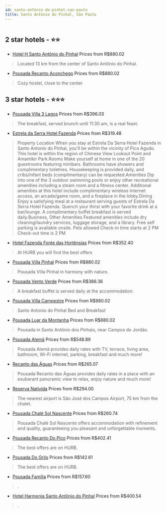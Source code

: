 ```yaml
---
id: santo-antonio-do-pinhal-sao-paulo
title: Santo Antônio do Pinhal, São Paulo
---
```


<center><img src="https://static.hotelurbano.com/reservas/prod0/17/17841/5df7dac48d473_pousada-villa-3-lagos.jpg" alt="" /></center>


##  2 star hotels - ⭐️⭐️

-    [Hotel H Santo Antônio do Pinhal](https://us.hurb.com/hotels/santo-antonio-do-pinhal/hotel-harmonia-santo-antonio-do-pinhal-1740?cmp=18055) Prices from R$880.02
   > Located 13 km from the center of Santo Antônio do Pinhal.
-    [Pousada Recanto Aconchego](https://us.hurb.com/hotels/santo-antonio-do-pinhal/pousada-recanto-aconchego-3057?cmp=18055) Prices from R$880.02
   > Cozy hostel, close to the center

##  3 star hotels - ⭐️⭐️⭐️

-    [Pousada Villa 3 Lagos](https://us.hurb.com/hotels/santo-antonio-do-pinhal/pousada-villa-3-lagos-17841?cmp=18055) Prices from R$396.03
   > The breakfast, served brunch until 11:30 am, is a real feast.
-    [Estrela da Serra Hotel Fazenda](https://us.hurb.com/hotels/santo-antonio-do-pinhal/estrela-da-serra-hotel-fazenda-JNP-JP922562?cmp=18055) Prices from R$319.48
   > Property Location When you stay at Estrela Da Serra Hotel Fazenda in Santo Antonio do Pinhal, you&apos;ll be within the vicinity of Pico Agudo.  This hotel is within the region of Chinese View Lookout Point and Amantikir Park.Rooms Make yourself at home in one of the 20 guestrooms featuring minibars. Bathrooms have showers and complimentary toiletries. Housekeeping is provided daily, and cribs/infant beds (complimentary) can be requested.Amenities Dip into one of the 3 outdoor swimming pools or enjoy other recreational amenities including a steam room and a fitness center. Additional amenities at this hotel include complimentary wireless Internet access, an arcade/game room, and a fireplace in the lobby.Dining Enjoy a satisfying meal at a restaurant serving guests of Estrela Da Serra Hotel Fazenda. Quench your thirst with your favorite drink at a bar/lounge. A complimentary buffet breakfast is served daily.Business, Other Amenities Featured amenities include dry cleaning/laundry services, luggage storage, and a library. Free self parking is available onsite.
Pets allowed    Check-in time starts at 2 PM  Check-out time is 2 PM
-    [Hotel Fazenda Fonte das Hortênsias](https://us.hurb.com/hotels/santo-antonio-do-pinhal/hotel-fazenda-fonte-das-hortensias-17828?cmp=18055) Prices from R$352.40
   > At HURB you will find the best offers
-    [Pousada Villa Pinhal](https://us.hurb.com/hotels/santo-antonio-do-pinhal/pousada-villa-pinhal-714?cmp=18055) Prices from R$880.02
   > Pousada Villa Pinhal in harmony with nature.
-    [Pousada Vento Verde](https://us.hurb.com/hotels/santo-antonio-do-pinhal/pousada-vento-verde-17884?cmp=18055) Prices from R$386.36
   > A breakfast buffet is served daily at the accommodation.
-    [Pousada Villa Campestre](https://us.hurb.com/hotels/santo-antonio-do-pinhal/pousada-villa-campestre-3543?cmp=18055) Prices from R$880.02
   > Santo Antonio do Pinhal Bed and Breakfast
-    [Pousada Luar da Montanha](https://us.hurb.com/hotels/santo-antonio-do-pinhal/pousada-luar-da-montanha-3077?cmp=18055) Prices from R$880.02
   > Pousada in Santo Antônio dos Pinhais, near Campos do Jordão.
-    [Pousada Alemã](https://us.hurb.com/hotels/santo-antonio-do-pinhal/pousada-alema-17977?cmp=18055) Prices from R$548.89
   > Pousada Alemã provides daily rates with TV, terrace, living area, bathroom, Wi-Fi internet, parking, breakfast and much more!
-    [Recanto das Águas](https://us.hurb.com/hotels/santo-antonio-do-pinhal/recanto-das-aguas-15923?cmp=18055) Prices from R$265.07
   > Pousada Recanto das Águas provides daily rates in a place with an exuberant panoramic view to relax, enjoy nature and much more!
-    [Reserva Nativida](https://us.hurb.com/hotels/santo-antonio-do-pinhal/reserva-nativida-18493?cmp=18055) Prices from R$294.00
   > The nearest airport is São José dos Campos Airport, 75 km from the chalet.
-    [Pousada Chalé Sol Nascente](https://us.hurb.com/hotels/santo-antonio-do-pinhal/pousada-chale-sol-nascente-17229?cmp=18055) Prices from R$260.74
   > Pousada Chalé Sol Nascente offers accommodation with refinement and quality, guaranteeing you pleasant and unforgettable moments.
-    [Pousada Recanto Do Pico](https://us.hurb.com/hotels/santo-antonio-do-pinhal/pousada-recanto-do-pico-18102?cmp=18055) Prices from R$402.41
   > The best offers are on HURB.
-    [Pousada Do Grilo](https://us.hurb.com/hotels/santo-antonio-do-pinhal/pousada-do-grilo-17999?cmp=18055) Prices from R$142.61
   > The best offers are on HURB.
-    [Pousada Família](https://us.hurb.com/hotels/santo-antonio-do-pinhal/pousada-familia-8945?cmp=18055) Prices from R$157.60
   > .
-    [Hotel Harmonia Santo Antônio do Pinhal](https://us.hurb.com/hotels/santo-antonio-do-pinhal/hotel-harmonia-santo-antonio-do-pinhal-9907?cmp=18055) Prices from R$400.54
   > .
